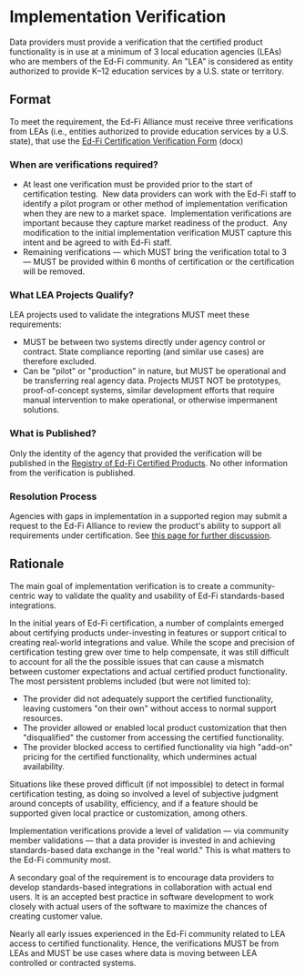 # Implementation Verification

Data providers must provide a verification that the certified product
functionality is in use at a minimum of 3 local education agencies (LEAs) who
are members of the Ed-Fi community. An "LEA" is considered as entity authorized
to provide K–12 education services by a U.S. state or territory.

## Format

To meet the requirement, the Ed-Fi Alliance must receive three verifications
from LEAs (i.e., entities authorized to provide education services by a U.S.
state), that use the [Ed-Fi Certification Verification
Form](https://edfi.atlassian.net/wiki/download/attachments/23695790/Ed-Fi+Certification+-+Implementation+Verification+Form.docx?version=4)
(docx)

### When are verifications required?

* At least one verification must be provided prior to the start of certification
  testing.  New data providers can work with the Ed-Fi staff to identify a pilot
  program or other method of implementation verification when they are new to a
  market space.  Implementation verifications are important because they capture
  market readiness of the product.  Any modification to the initial
  implementation verification MUST capture this intent and be agreed to with
  Ed-Fi staff.
* Remaining verifications — which MUST bring the verification total to 3 — MUST
  be provided within 6 months of certification or the certification will be
  removed.

### What LEA Projects Qualify?

LEA projects used to validate the integrations MUST meet these requirements:

* MUST be between two systems directly under agency control or contract. State
  compliance reporting (and similar use cases) are therefore excluded.
* Can be "pilot" or "production" in nature, but MUST be operational and be
  transferring real agency data. Projects MUST NOT be prototypes,
  proof-of-concept systems, similar development efforts that require manual
  intervention to make operational, or otherwise impermanent solutions.

### What is Published?

Only the identity of the agency that provided the verification will be published
in
the [Registry of Ed-Fi Certified Products](../registry-of-ed-fi-certified-products.mdx).
No other information from the verification is published.

### Resolution Process

Agencies with gaps in implementation in a supported region may submit a request
to the Ed-Fi Alliance to review the product's ability to support all
requirements under certification. See [this page for further
discussion](./product-availability-information.md).

## Rationale

The main goal of implementation verification is to create a community-centric
way to validate the quality and usability of Ed-Fi standards-based integrations.

In the initial years of Ed-Fi certification, a number of complaints emerged
about certifying products under-investing in features or support critical to
creating real-world integrations and value. While the scope and precision of
certification testing grew over time to help compensate, it was still difficult
to account for all the the possible issues that can cause a mismatch between
customer expectations and actual certified product functionality. The most
persistent problems included (but were not limited to):

* The provider did not adequately support the certified functionality, leaving
  customers "on their own" without access to normal support resources.
* The provider allowed or enabled local product customization that then
  "disqualified" the customer from accessing the certified functionality.
* The provider blocked access to certified functionality via high "add-on"
  pricing for the certified functionality, which undermines actual availability.

Situations like these proved difficult (if not impossible) to detect in formal
certification testing, as doing so involved a level of subjective judgment
around concepts of usability, efficiency, and if a feature should be supported
given local practice or customization, among others.

Implementation verifications provide a level of validation — via community
member validations — that a data provider is invested in and achieving
standards-based data exchange in the "real world." This is what matters to the
Ed-Fi community most.

A secondary goal of the requirement is to encourage data providers to develop
standards-based integrations in collaboration with actual end users. It is an
accepted best practice in software development to work closely with actual users
of the software to maximize the chances of creating customer value.

Nearly all early issues experienced in the Ed-Fi community related to LEA access
to certified functionality. Hence, the verifications MUST be from LEAs and MUST
be use cases where data is moving between LEA controlled or contracted systems.
